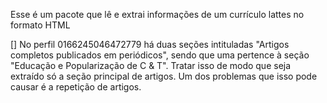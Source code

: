 Esse é um pacote que lê e extrai informações de um currículo lattes no formato HTML

[] No perfil 0166245046472779 há duas seções intituladas "Artigos completos publicados em periódicos", sendo que uma pertence à seção "Educação e Popularização de C & T". Tratar isso de modo que seja extraído só a seção principal de artigos. Um dos problemas que isso pode causar é a repetição de artigos.